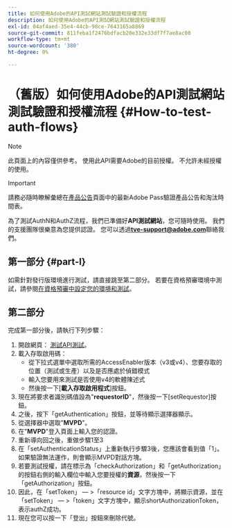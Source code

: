 ```yaml
---
title: 如何使用Adobe的API測試網站測試驗證和授權流程
description: 如何使用Adobe的API測試網站測試驗證和授權流程
exl-id: 04af4aed-35e4-44cb-98ce-7643165a8869
source-git-commit: 811feba1f2476bdfacb20e332e33df7f7ae8ac00
workflow-type: tm+mt
source-wordcount: '380'
ht-degree: 0%

---
```


# （舊版）如何使用Adobe的API測試網站測試驗證和授權流程 {#How-to-test-auth-flows}

>[!NOTE]
>
>此頁面上的內容僅供參考。 使用此API需要Adobe的目前授權。 不允許未經授權的使用。

>[!IMPORTANT]
>
> 請務必隨時瞭解彙總在[產品公告](/help/authentication/product-announcements.md)頁面中的最新Adobe Pass驗證產品公告和淘汰時間表。

為了測試AuthN和AuthZ流程，我們已準備好&#x200B;**API測試網站**，您可隨時使用。 我們的支援團隊很樂意為您提供認證。 您可以透過&#x200B;**tve-support@adobe.com**&#x200B;聯絡我們。


## 第一部分 {#part-I}

如需針對發行版環境進行測試，請直接跳至第二部分。  若要在資格預審環境中測試，請參閱[在資格預審中設定您的環境和測試](/help/authentication/notes-technical/environments/setting-up-your-environment-and-testing-in-prequal.md)。

## 第二部分

完成第一部分後，請執行下列步驟：


1. 開啟網頁： [測試API測試](https://sp.auth-staging.adobe.com/apitest/api.html)。
1. 載入存取啟用碼：
   * 從下拉式選單中選取所需的AccessEnabler版本（v3或v4）、您要存取的位置（測試或生產）以及是否應處於偵錯模式
   * 輸入您要用來測試是否使用v4的軟體陳述式
   * 然後按一下[**載入存取啟用程式**]按鈕。
1. 現在將要求者識別碼值設為&quot;**requestorID**&quot;，然後按一下[setRequestor]按鈕。
1. 之後，按下「getAuthentication」按鈕，並等待顯示選擇器顯示。
1. 從選擇器中選取&quot;**MVPD**&quot;。
1. 在&quot;**MVPD**&quot;登入頁面上輸入您的認證。
1. 重新導向回之後，重做步驟1至3
1. 在「setAuthenticationStatus」上重新執行步驟3後，您應該會看到值「1」。 如果驗證無法運作，則會顯示MVPD對話方塊。
1. 若要測試授權，請在標示為「checkAuthorization」和「getAuthorization」的按鈕右側的輸入欄位中輸入您要授權的&#x200B;**資源**，然後按一下「getAuthorization」按鈕。
1. 因此，在「setToken」 — \>「resource id」文字方塊中，將顯示資源，並在「setToken」 — \>「token」文字方塊中，顯示shortAuthorizationToken，表示authZ成功。
1. 現在您可以按一下「登出」按鈕來刪除代號。

